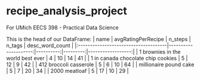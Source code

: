 # recipe_analysis_project
For UMich EECS 398 - Practical Data Science


This is the head of our DataFrame:
| name                                 |   avgRatingPerRecipe |   n_steps |   n_tags |   desc_word_count |
|:-------------------------------------|---------------------:|----------:|---------:|------------------:|
| 1 brownies in the world    best ever |                    4 |        10 |       14 |                41 |
| 1 in canada chocolate chip cookies   |                    5 |        12 |        9 |                42 |
| 412 broccoli casserole               |                    5 |         6 |       10 |                64 |
| millionaire pound cake               |                    5 |         7 |       20 |                34 |
| 2000 meatloaf                        |                    5 |        17 |       10 |                29 |
